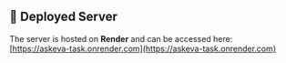 ## 🚀 Deployed Server

The server is hosted on **Render** and can be accessed here:  
[https://askeva-task.onrender.com](https://askeva-task.onrender.com)
